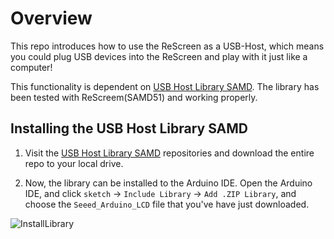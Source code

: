 # Overview

This repo introduces how to use the ReScreen as a USB-Host, which means you could plug USB devices into the ReScreen and play with it just like a computer!

This functionality is dependent on [USB Host Library SAMD](https://github.com/gdsports/USB_Host_Library_SAMD). The library has been tested with ReScreem(SAMD51) and working properly.

## Installing the USB Host Library SAMD

1. Visit the [USB Host Library SAMD](https://github.com/gdsports/USB_Host_Library_SAMD) repositories and download the entire repo to your local drive.

2. Now, the  library can be installed to the Arduino IDE. Open the Arduino IDE, and click `sketch` -> `Include Library` -> `Add .ZIP Library`, and choose the `Seeed_Arduino_LCD` file that you've have just downloaded.

![InstallLibrary](https://files.seeedstudio.com/wiki/Wio-Terminal/img/Xnip2019-11-21_15-50-13.jpg)
